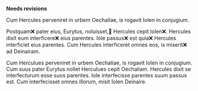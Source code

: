 **Needs revisions**

Cum Hercules perveniret in urbem Oechaliae, is rogavit Iolen in conjugium. 

Postquam❌ pater eius, Eurytus, noluisset,🤔 Hercules cepit Iolen❌. 
Hercules dixit eum interficere❌ eius parentes. Iole passus❌ est quia❌ Hercules interficiet eius parentes. Cum Hercules interficeret omnes eos, is miserit❌ ad Deinairam.	  

Cum Herculues perveniret in urbem Oechaliae, is rogavit Iolen in conjugium. Cum suus pater Eurytus nollet Herculues cepit Oechaliam. Hercules dixit se interfecturum esse suos parentes. Iole interfecisse parentes suum passus est. Cum interfecisset omnes illorum, misit Iolen Deinaire. 
